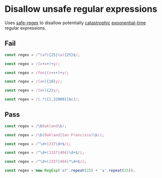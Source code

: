 # Disallow unsafe regular expressions

<!-- Do not manually modify RULE_NOTICE part. Run: `npm run generate-rule-notices` -->
<!-- RULE_NOTICE -->
<!-- /RULE_NOTICE -->

Uses [safe-regex](https://github.com/substack/safe-regex) to disallow potentially [catastrophic](https://regular-expressions.mobi/catastrophic.html) [exponential-time](https://perlgeek.de/blog-en/perl-tips/in-search-of-an-exponetial-regexp.html) regular expressions.

## Fail

```js
const regex = /^(a?){25}(a){25}$/;
```

```js
const regex = /(x+x+)+y/;
```

```js
const regex = /foo|(x+x+)+y/;
```

```js
const regex = /(a+){10}y/;
```

```js
const regex = /(a+){2}y/;
```

```js
const regex = /(.*){1,32000}[bc]/;
```

## Pass

```js
const regex = /\bOakland\b/;
```

```js
const regex = /\b(Oakland|San Francisco)\b/i;
```

```js
const regex = /^\d+1337\d+$/i;
```

```js
const regex = /^\d+(1337|404)\d+$/i;
```

```js
const regex = /^\d+(1337|404)*\d+$/i;
```

```js
const regex = new RegExp('a?'.repeat(25) + 'a'.repeat(25));
```
